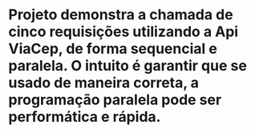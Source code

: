 # Projeto demonstra a chamada de cinco requisições utilizando a Api ViaCep, de forma sequencial e paralela. O intuito é garantir que se usado de maneira correta, a programação paralela pode ser performática e rápida.
